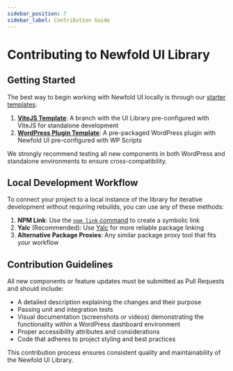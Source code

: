 ```yaml
---
sidebar_position: 7
sidebar_label: Contribution Guide
---
```


# Contributing to Newfold UI Library

## Getting Started

The best way to begin working with Newfold UI locally is through our [starter templates](https://newfold-labs.github.io/npm-ui-component-library/docs/starters/):

1. [**ViteJS Template**](https://github.com/newfold-labs/npm-ui-component-library/tree/starter/vitejs): A branch with the UI Library pre-configured with ViteJS for standalone development
2. **[WordPress Plugin Template](https://github.com/newfold-labs/npm-ui-component-library/tree/starter/wp)**: A pre-packaged WordPress plugin with Newfold UI pre-configured with WP Scripts

We strongly recommend testing all new components in both WordPress and standalone environments to ensure cross-compatibility.

## Local Development Workflow

To connect your project to a local instance of the library for iterative development without requiring rebuilds, you can use any of these methods:

1. **NPM Link**: Use the [`npm link` command](https://docs.npmjs.com/cli/v9/commands/npm-link) to create a symbolic link
2. **Yalc** (Recommended): Use [Yalc](https://github.com/wclr/yalc) for more reliable package linking
3. **Alternative Package Proxies**: Any similar package proxy tool that fits your workflow

## Contribution Guidelines

All new components or feature updates must be submitted as Pull Requests and should include:

- A detailed description explaining the changes and their purpose
- Passing unit and integration tests
- Visual documentation (screenshots or videos) demonstrating the functionality within a WordPress dashboard environment
- Proper accessibility attributes and considerations
- Code that adheres to project styling and best practices

This contribution process ensures consistent quality and maintainability of the Newfold UI Library.
